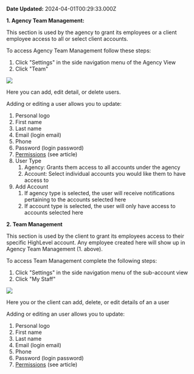 **Date Updated:** 2024-04-01T00:29:33.000Z

  
**1\. Agency Team Management:**

This section is used by the agency to grant its employees or a client employee access to all or select client accounts.

To access Agency Team Management follow these steps:

1. Click "Settings" in the side navigation menu of the Agency View
2. Click "Team"

![](https://s3.amazonaws.com/cdn.freshdesk.com/data/helpdesk/attachments/production/155023760500/original/NIazDQvTHv1Dkya-NdN_KHGqt2e3Adf0ww.png?1711911172)

Here you can add, edit detail, or delete users.

Adding or editing a user allows you to update:

1. Personal logo
2. First name
3. Last name
4. Email (login email)
5. Phone
6. Password (login password)
7. [Permissions](https://help.gohighlevel.com/en/support/solutions/articles/48001078296-admin-vs-user-permissions) (see article)
8. User Type  
   1. Agency: Grants them access to all accounts under the agency  
   2. Account: Select individual accounts you would like them to have access to
9. Add Account  
   1. If agency type is selected, the user will receive notifications pertaining to the accounts selected here  
   2. If account type is selected, the user will only have access to accounts selected here

**2\. Team Management**

This section is used by the client to grant its employees access to their specific HighLevel account. Any employee created here will show up in Agency Team Management (1\. above).

To access Team Management complete the following steps:

1. Click "Settings" in the side navigation menu of the sub-account view
2. Click "My Staff"

![](https://s3.amazonaws.com/cdn.freshdesk.com/data/helpdesk/attachments/production/155023760529/original/oBb9sDHuVRY1l5W9W_1ZoSGEd5eacrh-_Q.png?1711911494)

Here you or the client can add, delete, or edit details of an a user

Adding or editing an user allows you to update:

1. Personal logo
2. First name
3. Last name
4. Email (login email)
5. Phone
6. Password (login password)
7. [Permissions](https://help.gohighlevel.com/en/support/solutions/articles/48001078296-admin-vs-user-permissions) (see article)